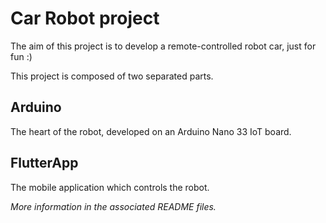 # Car Robot project

The aim of this project is to develop a remote-controlled robot car, just for fun :)

This project is composed of two separated parts.

## Arduino
The heart of the robot, developed on an Arduino Nano 33 IoT board.

## FlutterApp
The mobile application which controls the robot.

*More information in the associated README files.*